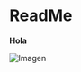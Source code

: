 # ReadMe
**Hola**

![Imagen](https://www.dzoom.org.es/wp-content/uploads/2017/07/seebensee-2384369-810x540.jpg)

